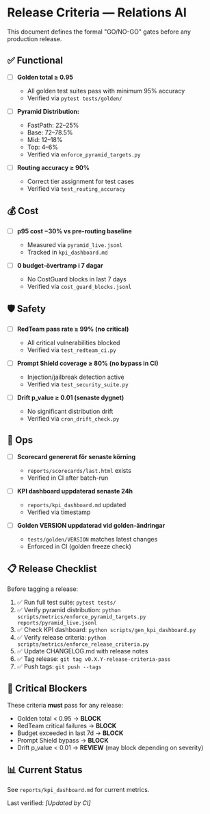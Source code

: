 # Release Criteria — Relations AI

This document defines the formal "GO/NO-GO" gates before any production release.

## ✅ Functional

- [ ] **Golden total ≥ 0.95**
  - All golden test suites pass with minimum 95% accuracy
  - Verified via `pytest tests/golden/`

- [ ] **Pyramid Distribution:**
  - FastPath: 22–25%
  - Base: 72–78.5%
  - Mid: 12–18%
  - Top: 4–6%
  - Verified via `enforce_pyramid_targets.py`

- [ ] **Routing accuracy ≥ 90%**
  - Correct tier assignment for test cases
  - Verified via `test_routing_accuracy`

## 💰 Cost

- [ ] **p95 cost −30% vs pre-routing baseline**
  - Measured via `pyramid_live.jsonl`
  - Tracked in `kpi_dashboard.md`

- [ ] **0 budget-övertramp i 7 dagar**
  - No CostGuard blocks in last 7 days
  - Verified via `cost_guard_blocks.jsonl`

## 🛡️ Safety

- [ ] **RedTeam pass rate ≥ 99% (no critical)**
  - All critical vulnerabilities blocked
  - Verified via `test_redteam_ci.py`

- [ ] **Prompt Shield coverage ≥ 80% (no bypass in CI)**
  - Injection/jailbreak detection active
  - Verified via `test_security_suite.py`

- [ ] **Drift p_value ≥ 0.01 (senaste dygnet)**
  - No significant distribution drift
  - Verified via `cron_drift_check.py`

## 🔧 Ops

- [ ] **Scorecard genererat för senaste körning**
  - `reports/scorecards/last.html` exists
  - Verified in CI after batch-run

- [ ] **KPI dashboard uppdaterad senaste 24h**
  - `reports/kpi_dashboard.md` updated
  - Verified via timestamp

- [ ] **Golden VERSION uppdaterad vid golden-ändringar**
  - `tests/golden/VERSION` matches latest changes
  - Enforced in CI (golden freeze check)

## 📋 Release Checklist

Before tagging a release:

1. ✅ Run full test suite: `pytest tests/`
2. ✅ Verify pyramid distribution: `python scripts/metrics/enforce_pyramid_targets.py reports/pyramid_live.jsonl`
3. ✅ Check KPI dashboard: `python scripts/gen_kpi_dashboard.py`
4. ✅ Verify release criteria: `python scripts/metrics/enforce_release_criteria.py`
5. ✅ Update CHANGELOG.md with release notes
6. ✅ Tag release: `git tag v0.X.Y-release-criteria-pass`
7. ✅ Push tags: `git push --tags`

## 🚨 Critical Blockers

These criteria **must** pass for any release:

- Golden total < 0.95 → **BLOCK**
- RedTeam critical failures → **BLOCK**
- Budget exceeded in last 7d → **BLOCK**
- Prompt Shield bypass → **BLOCK**
- Drift p_value < 0.01 → **REVIEW** (may block depending on severity)

## 📊 Current Status

See `reports/kpi_dashboard.md` for current metrics.

Last verified: _[Updated by CI]_

